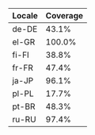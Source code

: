 | Locale | Coverage |
|--------|----------|
| de-DE | 43.1% |
| el-GR | 100.0% |
| fi-FI | 38.8% |
| fr-FR | 47.4% |
| ja-JP | 96.1% |
| pl-PL | 17.7% |
| pt-BR | 48.3% |
| ru-RU | 97.4% |
